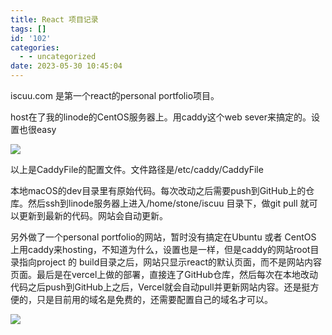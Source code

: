 ```yaml
---
title: React 项目记录
tags: []
id: '102'
categories:
  - - uncategorized
date: 2023-05-30 10:45:04
---
```


iscuu.com 是第一个react的personal portfolio项目。

host在了我的linode的CentOS服务器上。用caddy这个web sever来搞定的。设置也很easy

![](https://www.stonehoo.me/wp-content/uploads/2023/05/image-1024x768.png)

以上是CaddyFile的配置文件。文件路径是/etc/caddy/CaddyFile

本地macOS的dev目录里有原始代码。每次改动之后需要push到GitHub上的仓库。然后ssh到linode服务器上进入/home/stone/iscuu 目录下，做git pull 就可以更新到最新的代码。网站会自动更新。

另外做了一个personal portfolio的网站，暂时没有搞定在Ubuntu 或者 CentOS 上用caddy来hosting，不知道为什么，设置也是一样，但是caddy的网站root目录指向project 的 build目录之后，网站只显示react的默认页面，而不是网站内容页面。最后是在vercel上做的部署，直接连了GitHub仓库，然后每次在本地改动代码之后push到GitHub上之后，Vercel就会自动pull并更新网站内容。还是挺方便的，只是目前用的域名是免费的，还需要配置自己的域名才可以。

![](https://www.stonehoo.me/wp-content/uploads/2023/05/image-1-1024x768.png)